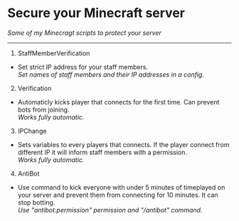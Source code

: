 # Secure your Minecraft server

_Some of my Minecragt scripts to protect your server_

---

1. StaffMemberVerification

- Set strict IP address for your staff members.<br>
_Set names of staff members and their IP addresses in a config._

2. Verification

- Automaticly kicks player that connects for the first time. Can prevent bots from joining.<br>
_Works fully automatic._

3. IPChange

- Sets variables to every players that connects. If the player connect from different IP it will inform staff members with a permission.<br>
_Works fully automatic._

4. AntiBot

- Use command to kick everyone with under 5 minutes of timeplayed on your server and prevent them from connecting for 10 minutes. It can stop botting.<br>
_Use "antibot.permission" permission and "/antibot" command._
